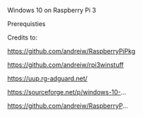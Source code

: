 Windows 10 on Raspberry Pi 3


Prerequisties

Credits to:

https://github.com/andreiw/RaspberryPiPkg

https://github.com/andreiw/rpi3winstuff

https://uup.rg-adguard.net/

https://sourceforge.net/p/windows-10-...

https://github.com/andreiw/RaspberryP...